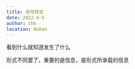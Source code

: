 ```yaml
---
title: 信号转变
date: 2022-6-5
author: chh
location: Wuhan
---
```


看到什么就知道发生了什么

形式不同罢了，重要的是信息，是形式所承载的信息
